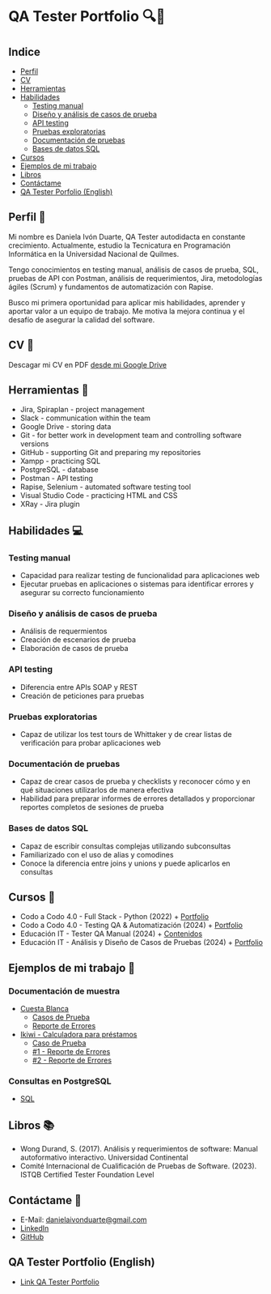 # QA Tester Portfolio 🔍🐞
## Indice
* [Perfil](#perfil-)
* [CV](#cv-)
* [Herramientas](#herramientas-)
* [Habilidades](#habilidades-)
    - [Testing manual](#testing-manual)
    - [Diseño y análisis de casos de prueba](#diseño-y-análisis-de-casos-de-prueba)
    - [API testing](#api-testing)
    - [Pruebas exploratorias](#pruebas-exploratorias)
    - [Documentación de pruebas](#documentación-de-pruebas)
    - [Bases de datos SQL](#bases-de-datos-sql)
* [Cursos](#cursos-)
* [Ejemplos de mi trabajo](#ejemplos-de-mi-trabajo-)
* [Libros](#libros-)
* [Contáctame](#contáctame-)
* [QA Tester Porfolio (English)](#qa-tester-portfolio-english)

## Perfil 👋
Mi nombre es Daniela Ivón Duarte, QA Tester autodidacta en constante crecimiento. Actualmente, estudio la Tecnicatura en Programación Informática en la Universidad Nacional de Quilmes.  

Tengo conocimientos en testing manual, análisis de casos de prueba, SQL, pruebas de API con Postman, análisis de requerimientos, Jira, metodologías ágiles (Scrum) y fundamentos de automatización con Rapise.  

Busco mi primera oportunidad para aplicar mis habilidades, aprender y aportar valor a un equipo de trabajo. Me motiva la mejora continua y el desafío de asegurar la calidad del software.

## CV 📝
Descagar mi CV en PDF [desde mi Google Drive](https://drive.google.com/file/d/1Vpvc-s4HcCOv32mof_jWA5932k9PZY3m/view?usp=drive_link)

## Herramientas 🔧
* Jira, Spiraplan - project management
* Slack - communication within the team
* Google Drive - storing data
* Git - for better work in development team and controlling software versions
* GitHub - supporting Git and preparing my repositories
* Xampp - practicing SQL
* PostgreSQL - database
* Postman - API testing
* Rapise, Selenium - automated software testing tool
* Visual Studio Code - practicing HTML and CSS
* XRay - Jira plugin

## Habilidades 💻
### Testing manual
* Capacidad para realizar testing de funcionalidad para aplicaciones web
* Ejecutar pruebas en aplicaciones o sistemas para identificar errores y asegurar su correcto funcionamiento 

### Diseño y análisis de casos de prueba
* Análisis de requermientos
* Creación de escenarios de prueba
* Elaboración de casos de prueba

### API testing
* Diferencia entre APIs SOAP y REST
* Creación de peticiones para pruebas

### Pruebas exploratorias
* Capaz de utilizar los test tours de Whittaker y de crear listas de verificación para probar aplicaciones web

### Documentación de pruebas
* Capaz de crear casos de prueba y checklists y reconocer cómo y en qué situaciones utilizarlos de manera efectiva
* Habilidad para preparar informes de errores detallados y proporcionar reportes completos de sesiones de prueba

### Bases de datos SQL
* Capaz de escribir consultas complejas utilizando subconsultas
* Familiarizado con el uso de alias y comodines
* Conoce la diferencia entre joins y unions y puede aplicarlos en consultas

## Cursos 📓
* Codo a Codo 4.0 - Full Stack - Python (2022) + [Portfolio](https://github.com/IvonDuarte1989/pasteleria)
* Codo a Codo 4.0 - Testing QA & Automatización (2024) + [Portfolio](https://github.com/IvonDuarte1989/CodoACodoTesting-Automatizacion)
* Educación IT - Tester QA Manual (2024) + [Contenidos](https://github.com/IvonDuarte1989/EducacionITTesterManual/blob/main/README.md)
* Educación IT - Análisis y Diseño de Casos de Pruebas (2024) + [Portfolio](https://github.com/IvonDuarte1989/EducacionITCasosDePrueba)

## Ejemplos de mi trabajo 🔬
### Documentación de muestra 
* [Cuesta Blanca](https://www.cuestablanca.com/)
  - [Casos de Prueba](https://docs.google.com/spreadsheets/d/19USPOfThNPuMei1hHb9Ey3YkZm2NhyfaYo6mJUIU_O4/edit?usp=drive_link)
  - [Reporte de Errores](https://docs.google.com/spreadsheets/d/1ObkLRDAbsNiAP2ZGg-Ry9xcW6SxNy868uwi5Wn9tC18/edit?usp=drive_link)
* [Ikiwi - Calculadora para préstamos](https://ikiwi.net.ar/prestamos/calculadora-cft/)
  - [Caso de Prueba](https://docs.google.com/spreadsheets/d/1rgX2bxusrgEYDVlabJgEToYoTHddF7plqar6tu8gxug/edit?usp=drive_link)
  - [#1 - Reporte de Errores](https://docs.google.com/spreadsheets/d/1Hwz5mtOjvpxqqXXPRr6paL6YfNN1dYwT2Xy2LNejEKc/edit?usp=drive_link)
  - [#2 - Reporte de Errores](https://docs.google.com/spreadsheets/d/1Lc1EWspS30FcaisQCTvc52xio9UQq6v_m5-9urgYQoc/edit?usp=drive_link)

### Consultas en PostgreSQL
* [SQL](https://docs.google.com/document/d/1oS9i0QEwOG0rfQScSPTxb5-Qv2cJfLX9QTXc7C3nSHc/edit?usp=drive_link)

## Libros 📚
* Wong Durand, S. (2017). Análisis y requerimientos de software: Manual autoformativo interactivo. Universidad Continental
* Comité Internacional de Cualificación de Pruebas de Software. (2023). ISTQB Certified Tester Foundation Level

## Contáctame 📩
* E-Mail: danielaivonduarte@gmail.com
* [LinkedIn](https://www.linkedin.com/in/daniela-ivon-duarte/)
* [GitHub](https://github.com/IvonDuarte1989)

## QA Tester Portfolio (English)
* [Link QA Tester Portfolio](https://qatesterportfolio.netlify.app/)


  
